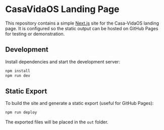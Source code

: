 # CasaVidaOS Landing Page

This repository contains a simple [Next.js](https://nextjs.org/) site for the Casa-VidaOS landing page. It is configured so the static output can be hosted on GitHub Pages for testing or demonstration.

## Development

Install dependencies and start the development server:

```bash
npm install
npm run dev
```

## Static Export

To build the site and generate a static export (useful for GitHub Pages):

```bash
npm run deploy
```

The exported files will be placed in the `out` folder.

